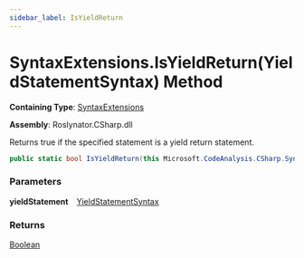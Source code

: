 ```yaml
---
sidebar_label: IsYieldReturn
---
```


# SyntaxExtensions\.IsYieldReturn\(YieldStatementSyntax\) Method

**Containing Type**: [SyntaxExtensions](../index.md)

**Assembly**: Roslynator\.CSharp\.dll

  
Returns true if the specified statement is a yield return statement\.

```csharp
public static bool IsYieldReturn(this Microsoft.CodeAnalysis.CSharp.Syntax.YieldStatementSyntax yieldStatement)
```

### Parameters

**yieldStatement** &ensp; [YieldStatementSyntax](https://docs.microsoft.com/en-us/dotnet/api/microsoft.codeanalysis.csharp.syntax.yieldstatementsyntax)

### Returns

[Boolean](https://docs.microsoft.com/en-us/dotnet/api/system.boolean)

